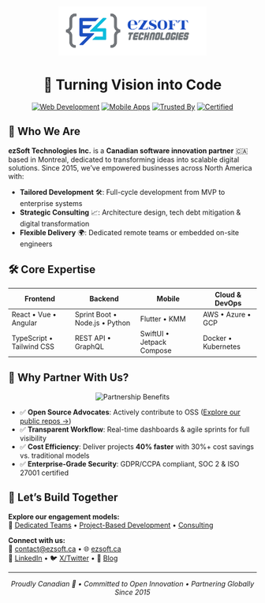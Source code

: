 <p align="center">
  <img src="./logo-ezsoft-full.png" width="300" alt="ezSoft Technologies Logo">
</p>

<h1 align="center">🚀 Turning Vision into Code</h1>

<div align="center">
  
  [![Web Development](https://img.shields.io/badge/Web-React%20|%20Vue|%20Angular%20-3C3C3C?logo=react)](https://ezsoft.ca/services)
  [![Mobile Apps](https://img.shields.io/badge/Mobile-Flutter%20|%20SwiftUI%20|%20Kotlin-61DAFB?logo=flutter)](https://ezsoft.ca/services)
  [![Trusted By](https://img.shields.io/badge/Trusted_by-50%2B_Enterprise_Clients-00C7B7?logo=github)](https://ezsoft.ca/case-studies)
  [![Certified](https://img.shields.io/badge/Security-ISO_27001_Certified-4CAF50?logo=opensourceinitiative)](https://ezsoft.ca/security)

</div>

## 👋 Who We Are
**ezSoft Technologies Inc.** is a **Canadian software innovation partner** 🇨🇦 based in Montreal, dedicated to transforming ideas into scalable digital solutions. Since 2015, we’ve empowered businesses across North America with:

- **Tailored Development** 🛠️: Full-cycle development from MVP to enterprise systems  
- **Strategic Consulting** 📈: Architecture design, tech debt mitigation & digital transformation  
- **Flexible Delivery** 🌍: Dedicated remote teams or embedded on-site engineers  

## 🛠 Core Expertise
| **Frontend**                    | **Backend**                     | **Mobile**                      | **Cloud & DevOps**              |
|---------------------------------|---------------------------------|---------------------------------|---------------------------------|
| React • Vue • Angular           | Sprint Boot • Node.js • Python  | Flutter • KMM                   | AWS • Azure • GCP               |
| TypeScript • Tailwind CSS       | REST API • GraphQL              | SwiftUI • Jetpack Compose       | Docker • Kubernetes             |

## 🌟 Why Partner With Us?
<div align="center">
  <img src="https://ezsoft.ca/github-collab.png" width="600" alt="Partnership Benefits">
</div>

- ✅ **Open Source Advocates**: Actively contribute to OSS ([Explore our public repos →](/projects))  
- ✅ **Transparent Workflow**: Real-time dashboards & agile sprints for full visibility  
- ✅ **Cost Efficiency**: Deliver projects **40% faster** with 30%+ cost savings vs. traditional models  
- ✅ **Enterprise-Grade Security**: GDPR/CCPA compliant, SOC 2 & ISO 27001 certified  

## 🤝 Let’s Build Together
**Explore our engagement models:**  
🔗 [Dedicated Teams](https://ezsoft.ca/teams) • [Project-Based Development](https://ezsoft.ca/projects) • [Consulting](https://ezsoft.ca/consulting)  

**Connect with us:**  
📧 [contact@ezsoft.ca](mailto:contact@ezsoft.ca) • 🌐 [ezsoft.ca](https://ezsoft.ca)  
💼 [LinkedIn](https://linkedin.com/company/ezsoft) • 🐦 [X/Twitter](https://twitter.com/ezsoft_dev) • 📰 [Blog](https://ezsoft.ca/blog)  

---

<p align="center">
  <em>Proudly Canadian 🍁 • Committed to Open Innovation • Partnering Globally Since 2015</em>
</p>
